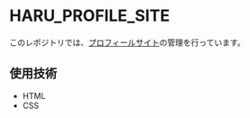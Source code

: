 # HARU_PROFILE_SITE　　

このレポジトリでは、[プロフィールサイト](https://haru-p.potatopjt.com)の管理を行っています。　　

## 使用技術　　

- HTML
- CSS
